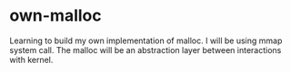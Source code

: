 # own-malloc

Learning to build my own implementation of malloc. I will be using mmap system call. The malloc will be an abstraction layer between interactions with kernel.
